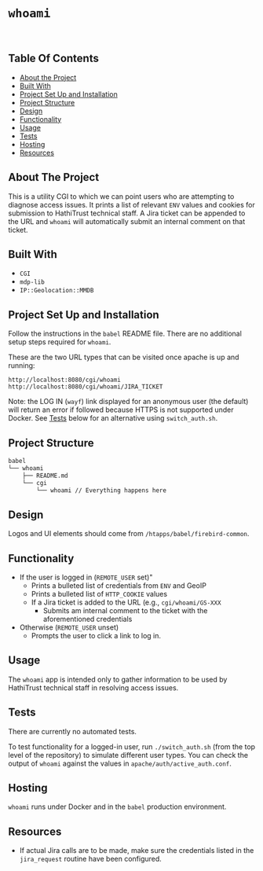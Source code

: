 <br/>
<p align="center">
  <h1><code>whoami</code></h1>
  <br/>
</p>


## Table Of Contents

* [About the Project](#about-the-project)
* [Built With](#built-with)
* [Project Set Up and Installation](#project-set-up-and-installation)
* [Project Structure](#project-structure)
* [Design](#design)
* [Functionality](#functionality)
* [Usage](#usage)
* [Tests](#tests)
* [Hosting](#hosting)
* [Resources](#resources)

## About The Project

This is a utility CGI to which we can point users who are attempting to diagnose access
issues. It prints a list of relevant `ENV` values and cookies for submission to HathiTrust
technical staff. A Jira ticket can be appended to the URL and `whoami` will automatically
submit an internal comment on that ticket.


## Built With

- `CGI`
- `mdp-lib`
- `IP::Geolocation::MMDB`


## Project Set Up and Installation

Follow the instructions in the `babel` README file. There are no additional setup steps
required for `whoami`.

These are the two URL types that can be visited once apache is up and running:
```
http://localhost:8080/cgi/whoami
http://localhost:8080/cgi/whoami/JIRA_TICKET
```

Note: the LOG IN (`wayf`) link displayed for an anonymous user (the default) will return an
error if followed because HTTPS is not supported under Docker. See [Tests](#tests) below
for an alternative using `switch_auth.sh`.

## Project Structure
```markdown
babel
└── whoami
    ├── README.md
    └── cgi
        └── whoami // Everything happens here
```

## Design

Logos and UI elements should come from `/htapps/babel/firebird-common`.

## Functionality

- If the user is logged in (`REMOTE_USER` set)"
  - Prints a bulleted list of credentials from `ENV` and GeoIP
  - Prints a bulleted list of `HTTP_COOKIE` values
  - If a Jira ticket is added to the URL (e.g., `cgi/whoami/GS-XXX`
    - Submits am internal comment to the ticket with the aforementioned credentials
- Otherwise (`REMOTE_USER` unset)
  - Prompts the user to click a link to log in.

## Usage
The `whoami` app is intended only to gather information to be used by HathiTrust technical
staff in resolving access issues.

## Tests
There are currently no automated tests.

To test functionality for a logged-in user, run `./switch_auth.sh` (from the top level
of the repository) to simulate different user types. You can check the output of `whoami`
against the values in `apache/auth/active_auth.conf`.

## Hosting
`whoami` runs under Docker and in the `babel` production environment.

## Resources

- If actual Jira calls are to be made, make sure the credentials listed in the `jira_request` routine
have been configured.
